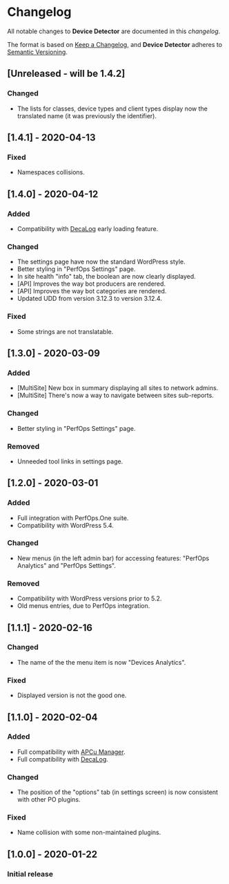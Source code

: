 # Changelog
All notable changes to **Device Detector** are documented in this *changelog*.

The format is based on [Keep a Changelog](https://keepachangelog.com/en/1.0.0/), and **Device Detector** adheres to [Semantic Versioning](https://semver.org/spec/v2.0.0.html).

## [Unreleased - will be 1.4.2]
### Changed
- The lists for classes, device types and client types display now the translated name (it was previously the identifier).

## [1.4.1] - 2020-04-13
### Fixed
- Namespaces collisions.

## [1.4.0] - 2020-04-12
### Added
- Compatibility with [DecaLog](https://wordpress.org/plugins/decalog/) early loading feature.
### Changed
- The settings page have now the standard WordPress style.
- Better styling in "PerfOps Settings" page.
- In site health "info" tab, the boolean are now clearly displayed.
- [API] Improves the way bot producers are rendered. 
- [API] Improves the way bot categories are rendered.
- Updated UDD from version 3.12.3 to version 3.12.4.
### Fixed
- Some strings are not translatable.

## [1.3.0] - 2020-03-09
### Added
- [MultiSite] New box in summary displaying all sites to network admins.
- [MultiSite] There's now a way to navigate between sites sub-reports.
### Changed
- Better styling in "PerfOps Settings" page.
### Removed
- Unneeded tool links in settings page.

## [1.2.0] - 2020-03-01
### Added
- Full integration with PerfOps.One suite.
- Compatibility with WordPress 5.4.
### Changed
- New menus (in the left admin bar) for accessing features: "PerfOps Analytics" and "PerfOps Settings".
### Removed
- Compatibility with WordPress versions prior to 5.2.
- Old menus entries, due to PerfOps integration.

## [1.1.1] - 2020-02-16
### Changed
- The name of the the menu item is now "Devices Analytics".
### Fixed
- Displayed version is not the good one.

## [1.1.0] - 2020-02-04
### Added
- Full compatibility with [APCu Manager](https://wordpress.org/plugins/apcu-manager/).
- Full compatibility with [DecaLog](https://wordpress.org/plugins/decalog/).
### Changed
- The position of the "options" tab (in settings screen) is now consistent with other PO plugins. 
### Fixed
- Name collision with some non-maintained plugins. 

## [1.0.0] - 2020-01-22
### Initial release